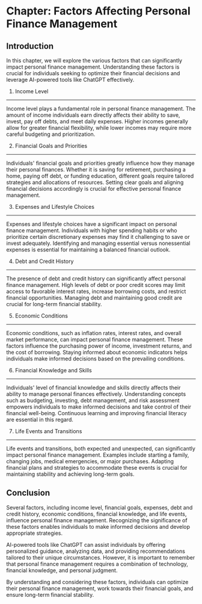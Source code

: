 Chapter: Factors Affecting Personal Finance Management
======================================================

Introduction
------------

In this chapter, we will explore the various factors that can significantly impact personal finance management. Understanding these factors is crucial for individuals seeking to optimize their financial decisions and leverage AI-powered tools like ChatGPT effectively.

1. Income Level
---------------

Income level plays a fundamental role in personal finance management. The amount of income individuals earn directly affects their ability to save, invest, pay off debts, and meet daily expenses. Higher incomes generally allow for greater financial flexibility, while lower incomes may require more careful budgeting and prioritization.

2. Financial Goals and Priorities
---------------------------------

Individuals' financial goals and priorities greatly influence how they manage their personal finances. Whether it is saving for retirement, purchasing a home, paying off debt, or funding education, different goals require tailored strategies and allocations of resources. Setting clear goals and aligning financial decisions accordingly is crucial for effective personal finance management.

3. Expenses and Lifestyle Choices
---------------------------------

Expenses and lifestyle choices have a significant impact on personal finance management. Individuals with higher spending habits or who prioritize certain discretionary expenses may find it challenging to save or invest adequately. Identifying and managing essential versus nonessential expenses is essential for maintaining a balanced financial outlook.

4. Debt and Credit History
--------------------------

The presence of debt and credit history can significantly affect personal finance management. High levels of debt or poor credit scores may limit access to favorable interest rates, increase borrowing costs, and restrict financial opportunities. Managing debt and maintaining good credit are crucial for long-term financial stability.

5. Economic Conditions
----------------------

Economic conditions, such as inflation rates, interest rates, and overall market performance, can impact personal finance management. These factors influence the purchasing power of income, investment returns, and the cost of borrowing. Staying informed about economic indicators helps individuals make informed decisions based on the prevailing conditions.

6. Financial Knowledge and Skills
---------------------------------

Individuals' level of financial knowledge and skills directly affects their ability to manage personal finances effectively. Understanding concepts such as budgeting, investing, debt management, and risk assessment empowers individuals to make informed decisions and take control of their financial well-being. Continuous learning and improving financial literacy are essential in this regard.

7. Life Events and Transitions
------------------------------

Life events and transitions, both expected and unexpected, can significantly impact personal finance management. Examples include starting a family, changing jobs, medical emergencies, or major purchases. Adapting financial plans and strategies to accommodate these events is crucial for maintaining stability and achieving long-term goals.

Conclusion
----------

Several factors, including income level, financial goals, expenses, debt and credit history, economic conditions, financial knowledge, and life events, influence personal finance management. Recognizing the significance of these factors enables individuals to make informed decisions and develop appropriate strategies.

AI-powered tools like ChatGPT can assist individuals by offering personalized guidance, analyzing data, and providing recommendations tailored to their unique circumstances. However, it is important to remember that personal finance management requires a combination of technology, financial knowledge, and personal judgment.

By understanding and considering these factors, individuals can optimize their personal finance management, work towards their financial goals, and ensure long-term financial stability.
